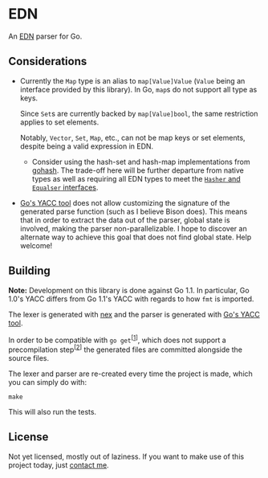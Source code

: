 # EDN

An [EDN][edn] parser for Go.

## Considerations

* Currently the `Map` type is an alias to `map[Value]Value` (`Value` being an 
  interface provided by this library). In Go, `map`s do not support all type 
  as keys. 

  Since `Set`s are currently backed by `map[Value]bool`, the same restriction
  applies to set elements.

  Notably, `Vector`, `Set`, `Map`, etc., can not be map keys or set elements,
  despite being a valid expression in EDN. 

   * Consider using the hash-set and hash-map implementations from 
     [gohash][gohash]. The trade-off here will be further departure from
     native types as well as requiring all EDN types to meet the 
     [`Hasher` and `Equalser` interfaces][gohash interfaces].

* [Go's YACC tool][yacc] does not allow customizing the
  signature of the generated parse function (such as I believe Bison does).
  This means that in order to extract the data out of the parser, global state
  is involved, making the parser non-parallelizable. I hope to discover an
  alternate way to achieve this goal that does not find global state. Help
  welcome!

## Building

**Note:** Development on this library is done against Go 1.1. In particular,
Go 1.0's YACC differs from Go 1.1's YACC with regards to how `fmt` is imported.

The lexer is generated with [nex][nex] 
and the parser is generated with [Go's YACC tool][yacc].

In order to be compatible with `go get`<sup>\[[1][irc discussion]\]</sup>,
which does not support a precompilation step<sup>\[[2][go build advice]\]</sup>
the generated files are committed alongside the source files.

The lexer and parser are re-created every time the project is made, which you 
can simply do with:

```
make
```

This will also run the tests.

## License

Not yet licensed, mostly out of laziness. If you want to make use of this 
project today, just [contact me](mailto:me@bjeanes.com).

[edn]: https://github.com/edn-format/edn
[nex]: http://www-cs-students.stanford.edu/~blynn/nex/
[yacc]: http://golang.org/cmd/yacc/
[gohash]: https://code.google.com/p/gohash/
[gohash interfaces]: https://code.google.com/p/gohash/source/browse/hash/set.go#37
[irc discussion]: https://botbot.me/freenode/go-nuts/msg/3137158/
[go build advice]: http://golang.org/doc/articles/go_command.html#tmp_4
